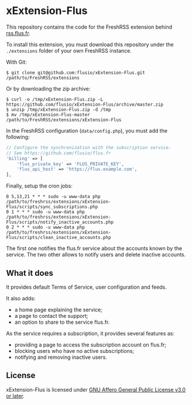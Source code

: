 # xExtension-Flus

This repository contains the code for the FreshRSS extension behind [rss.flus.fr](https://rss.flus.fr).

To install this extension, you must download this repository under the
`./extensions` folder of your own FreshRSS instance.

With Git:

```console
$ git clone git@github.com:flusio/xExtension-Flus.git /path/to/FreshRSS/extensions
```

Or by downloading the zip archive:

```console
$ curl -o /tmp/xExtension-Flus.zip -L https://github.com/flusio/xExtension-Flus/archive/master.zip
$ unzip /tmp/xExtension-Flus.zip -d /tmp
$ mv /tmp/xExtension-Flus-master /path/to/FreshRSS/extensions/xExtension-Flus
```

In the FreshRSS configuration (`data/config.php`), you must add the following:

```php
// Configure the synchronization with the subscription service.
// See https://github.com/flusio/flus.fr
'billing' => [
    'flus_private_key' => 'FLUS_PRIVATE_KEY',
    'flus_api_host' => 'https://flus.example.com',
],
```

Finally, setup the cron jobs:

```cron
0 5,13,21 * * * sudo -u www-data php /path/to/freshrss/extensions/xExtension-Flus/scripts/sync_subscriptions.php
0 1 * * * sudo -u www-data php /path/to/freshrss/extensions/xExtension-Flus/scripts/notify_inactive_accounts.php
0 2 * * * sudo -u www-data php /path/to/freshrss/extensions/xExtension-Flus/scripts/clean_inactive_accounts.php
```

The first one notifies the flus.fr service about the accounts known by the service.
The two other allows to notify users and delete inactive accounts.

## What it does

It provides default Terms of Service, user configuration and feeds.

It also adds:

- a home page explaining the service;
- a page to contact the support;
- an option to share to the service flus.fr.

As the service requires a subscription, it provides several features as:

- providing a page to access the subscription account on flus.fr;
- blocking users who have no active subscriptions;
- notifying and removing inactive users.

## License

xExtension-Flus is licensed under [GNU Affero General Public License v3.0 or later](/LICENSE.txt).
